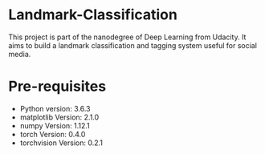 # Landmark-Classification
This project is part of the nanodegree of Deep Learning from Udacity. It aims to build a landmark classification and tagging system useful for social media. 

# Pre-requisites
- Python version: 3.6.3
- matplotlib Version: 2.1.0 
- numpy Version: 1.12.1
- torch Version: 0.4.0
- torchvision Version: 0.2.1
